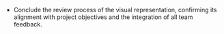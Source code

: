 - Conclude the review process of the visual representation, confirming its alignment with project objectives and the integration of all team feedback.